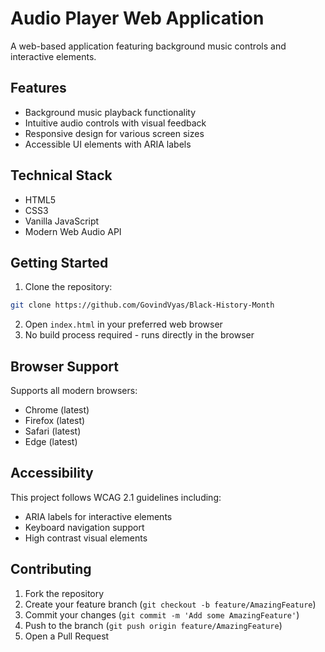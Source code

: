 # Audio Player Web Application

A web-based application featuring background music controls and interactive elements.

## Features

- Background music playback functionality
- Intuitive audio controls with visual feedback
- Responsive design for various screen sizes
- Accessible UI elements with ARIA labels

## Technical Stack

- HTML5
- CSS3
- Vanilla JavaScript
- Modern Web Audio API

## Getting Started

1. Clone the repository:
```bash
git clone https://github.com/GovindVyas/Black-History-Month
```
2. Open `index.html` in your preferred web browser
3. No build process required - runs directly in the browser

## Browser Support

Supports all modern browsers:
- Chrome (latest)
- Firefox (latest)
- Safari (latest)
- Edge (latest)

## Accessibility

This project follows WCAG 2.1 guidelines including:
- ARIA labels for interactive elements
- Keyboard navigation support
- High contrast visual elements

## Contributing

1. Fork the repository
2. Create your feature branch (`git checkout -b feature/AmazingFeature`)
3. Commit your changes (`git commit -m 'Add some AmazingFeature'`)
4. Push to the branch (`git push origin feature/AmazingFeature`)
5. Open a Pull Request
